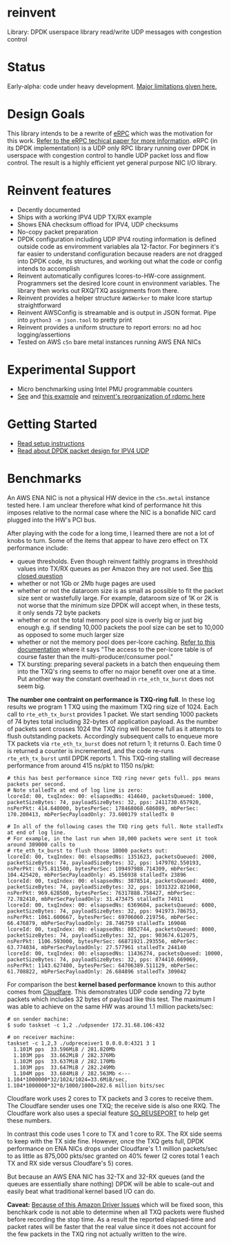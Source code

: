 # reinvent
Library: DPDK userspace library read/write UDP messages with congestion control

# Status
Early-alpha: code under heavy development. [Major limitations given here.](https://github.com/rodgarrison/reinvent/issues)

# Design Goals
This library intends to be a rewrite of [eRPC](https://github.com/erpc-io/eRPC) which was the motivation for this work.
[Refer to the eRPC techical paper for more information](https://www.usenix.org/system/files/nsdi19-kalia.pdf). eRPC 
(in its DPDK implementation) is a UDP only RPC library running over DPDK in userspace with congestion control to handle
UDP packet loss and flow control. The result is a highly efficient yet general purpose NIC I/O library.

# Reinvent features
* Decently documented
* Ships with a working IPV4 UDP TX/RX example
* Shows ENA checksum offload for IPV4, UDP checksums
* No-copy packet preparation
* DPDK configuration including UDP IPV4 routing information is defined outside code as enviromment variables ala
12-factor. For beginners it's far easier to understand configuration because readers are not dragged into DPDK code,
its structures, and working out what the code or config intends to accomplish
* Reinvent automatically configures lcores-to-HW-core assignment. Programmers set the desired lcore count in
environment variables. The library then works out RXQ/TXQ assignments from there.
* Reinvent provides a helper structure `AWSWorker` to make lcore startup straightforward
* Reinvent AWSConfig is streamable and is output in JSON format. Pipe into `python3 -m json.tool` to pretty print
* Reinvent provides a uniform structure to report errors: no ad hoc logging/assertions
* Tested on AWS `c5n` bare metal instances running AWS ENA NICs

# Experimental Support
* Micro benchmarking using Intel PMU programmable counters
* [See](https://github.com/rodgarrison/rdpmc) and [this example](https://github.com/rodgarrison/reinvent/blob/dev/performance_tests/reinvent_perf_test1/test1.cpp#L268)
and [reinvent's reorganization of rdpmc here](https://github.com/rodgarrison/reinvent/blob/dev/src/reinvent/perf/reinvent_perf_rdpmc.h)

# Getting Started
* [Read setup instructions](https://github.com/rodgarrison/reinvent/blob/main/doc/aws_ena_setup.md)
* [Read about DPDK packet design for IPV4 UDP](https://github.com/rodgarrison/reinvent/blob/main/doc/aws_ena_packet_design.md)

# Benchmarks
An AWS ENA NIC is not a physical HW device in the `c5n.metal` instance tested here. I am unclear therefore what kind of
performance hit this imposes relative to the normal case where the NIC is a bonafide NIC card plugged into the HW's PCI
bus.

After playing with the code for a long time, I learned there are not a lot of knobs to turn. Some of the items that
appear to have zero effect on TX performance include:

* queue thresholds. Even though reinvent faithly programs in threshhold values into TX/RX queues as per Amazon they
are not used. See [this closed question](https://github.com/amzn/amzn-drivers/issues/213)
* whether or not 1Gb or 2Mb huge pages are used
* whether or not the dataroom size is as small as possible to fit the packet size sent or wastefully large. For example,
dataroom size of 1K or 2K is not worse that the minimum size DPDK will accept when, in these tests, it only sends 72
byte packets
* whether or not the total memory pool size is overly big or just big enough e.g. if sending 10,000 packets the pool
size can be set to 10,000 as opposed to some much larger size
* whether or not the memory pool does per-lcore caching. [Refer to this documentation](https://doc.dpdk.org/api/rte__mempool_8h.html#a503f2f889043a48ca9995878846db2fd)
where it says "The access to the per-lcore table is of course faster than the multi-producer/consumer pool."
* TX bursting: preparing several packets in a batch then enqueuing them into the TXQ's ring seems to offer no major
benefit over one at a time. Put another way the constant overhead in `rte_eth_tx_burst` does not seem big.

**The number one contraint on performance is TXQ-ring full**. In these log results we program 1 TXQ using the maximum TXQ
ring size of 1024. Each call to `rte_eth_tx_burst` provides 1 packet. We start sending 1000 packets of 74 bytes total
including 32-bytes of application payload. As the number of packets sent crosses 1024 the TXQ ring will become full as
it attempts to flush outstanding packets. Accordingly subsequent calls to enqueue more TX packets via `rte_eth_tx_burst`
does not return 1; it returns 0. Each time 0 is returned a counter is incremented, and the code re-runs `rte_eth_tx_burst`
until DPDK reports 1. This TXQ-ring stalling will decrease performance from around 415 ns/pkt to 1150 ns/pkt:

```
# this has best performance since TXQ ring never gets full. pps means packets per second.
# Note stalledTx at end of log line is zero:
lcoreId: 00, txqIndex: 00: elsapsedNs: 414640, packetsQueued: 1000, packetSizeBytes: 74, payloadSizeBytes: 32, pps: 2411730.657920, nsPerPkt: 414.640000, bytesPerSec: 178468068.686089, mbPerSec: 170.200413, mbPerSecPayloadOnly: 73.600179 stalledTx 0

# In all of the following cases the TXQ ring gets full. Note stalledTx at end of log line.
# For example, in the last run when 10,000 packets were sent it took around 309000 calls to
# rte_eth_tx_burst to flush those 10000 packets out:
lcoreId: 00, txqIndex: 00: elsapsedNs: 1351623, packetsQueued: 2000, packetSizeBytes: 74, payloadSizeBytes: 32, pps: 1479702.550193, nsPerPkt: 675.811500, bytesPerSec: 109497988.714309, mbPerSec: 104.425420, mbPerSecPayloadOnly: 45.156938 stalledTx 23896
lcoreId: 00, txqIndex: 00: elsapsedNs: 3878514, packetsQueued: 4000, packetSizeBytes: 74, payloadSizeBytes: 32, pps: 1031322.821060, nsPerPkt: 969.628500, bytesPerSec: 76317888.758427, mbPerSec: 72.782410, mbPerSecPayloadOnly: 31.473475 stalledTx 74911
lcoreId: 00, txqIndex: 00: elsapsedNs: 6369604, packetsQueued: 6000, packetSizeBytes: 74, payloadSizeBytes: 32, pps: 941973.786753, nsPerPkt: 1061.600667, bytesPerSec: 69706060.219756, mbPerSec: 66.476879, mbPerSecPayloadOnly: 28.746759 stalledTx 169046
lcoreId: 00, txqIndex: 00: elsapsedNs: 8852744, packetsQueued: 8000, packetSizeBytes: 74, payloadSizeBytes: 32, pps: 903674.612075, nsPerPkt: 1106.593000, bytesPerSec: 66871921.293556, mbPerSec: 63.774034, mbPerSecPayloadOnly: 27.577961 stalledTx 244140
lcoreId: 00, txqIndex: 00: elsapsedNs: 11436274, packetsQueued: 10000, packetSizeBytes: 74, payloadSizeBytes: 32, pps: 874410.669069, nsPerPkt: 1143.627400, bytesPerSec: 64706389.511129, mbPerSec: 61.708822, mbPerSecPayloadOnly: 26.684896 stalledTx 309042
```

For comparison the best **kernel based performance** known to this author comes from [Cloudfare](https://blog.cloudflare.com/how-to-receive-a-million-packets/).
This demonstrates UDP code sending 72 byte packets which includes 32 bytes of payload like this test. The maximum I was able
to achieve on the same HW was around 1.1 million packets/sec:

```
# on sender machine:
$ sudo taskset -c 1,2 ./udpsender 172.31.68.106:432

# on receiver machine:
taskset -c 1,2,3 ./udpreceiver1 0.0.0.0:4321 3 1
  1.101M pps  33.596MiB / 281.820Mb 
  1.103M pps  33.662MiB / 282.376Mb
  1.102M pps  33.637MiB / 282.170Mb
  1.103M pps  33.647MiB / 282.249Mb
  1.104M pps  33.684MiB / 282.563Mb <--- 1.104*1000000*32/1024/1024=33.6MiB/sec, 1.104*1000000*32*8/1000/1000=282.6 million bits/sec 
```

Cloudfare work uses 2 cores to TX packets and 3 cores to receive them. The Cloudfare sender uses one TXQ; the receive side
is also one RXQ. The Cloudfare work also uses a special feature [SO_REUSEPORT](https://lwn.net/Articles/542629/) to help
get these numbers.

In contrast this code uses 1 core to TX and 1 core to RX. The RX side seems to keep with the TX side fine. However, once the
TXQ gets full, DPDK performance on ENA NICs drops under Cloudfare's 1.1 million packets/sec to as little as 875,000 pkts/sec
granted on 40% fewer (2 cores total 1 each TX and RX side versus Cloudfare's 5) cores.

But because an AWS ENA NIC has 32-TX and 32-RX queues (and the queues are essentially share nothing) DPDK will be able
to scale-out and easily beat what traditional kernel based I/O can do.

**Caveat:** [Because of this Amazon Driver Issues](https://github.com/amzn/amzn-drivers/issues/166) which will be fixed soon,
this benchkark code is not able to determine when all TXQ packets were flushed before recording the stop time. As a result
the reported elapsed-time and packet rates will be faster that the real value since it does not account for the few packets
in the TXQ ring not actually written to the wire.
